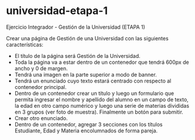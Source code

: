 # universidad-etapa-1

Ejercicio Integrador - Gestión de la Universidad (ETAPA 1)

Crear una página de Gestión de una Universidad con las siguientes características:

- El título de la página será Gestión de la Universidad.
- Toda la página va a estar dentro de un contenedor que tendrá 600px de ancho y 0 de margen.
- Tendrá una imagen en la parte superior a modo de banner.
- Tendrá un enunciado cuyo texto estará centrado con respecto al contenedor principal.
- Dentro de un contenedor crear un título y luego un formulario que permita ingresar el nombre y apellido del alumno en un campo de texto, la edad en otro campo numérico y luego una serie de materias divididas en 3 grupos (ver foto de muestra). 
Finalmente un botón para submitir.
- Crear otro enunciado.
- Dentro de un contenedor, agregar 3 secciones con los títulos Estudiante, Edad y Materia encolumnados de forma pareja.
